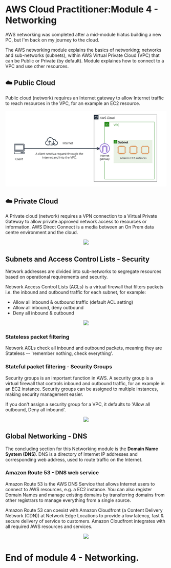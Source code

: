 # AWS Cloud Practitioner:Module 4 - Networking
AWS networking was completed after a mid-module hiatus building a new PC, but I'm back on my journey to the cloud.

The AWS networking module explains the basics of networking; networks and sub-networks (subnets), within AWS Virtual Private Cloud (VPC) that can be Public or Private (by default). Module explaines how to connect to a VPC and use other resources. 

## ☁️ Public Cloud
Public cloud (network) requires an Internet gateway to allow Internet traffic to reach resources in the VPC, for an example an EC2 resource.

<p align="center">
  <img src="AWS-VPC.png">
</p>


## ☁️ Private Cloud
A Private cloud (network) requires a VPN connection to a Virtual Private Gateway to allow private approved network access to resources or information. AWS Direct Connect is a media between an On Prem data centre environment and the cloud. 

<p align="center">
  <image src="AWS-VPC-DirectConnect.png">
</P>


## Subnets and Access Control Lists - Security
Network addresses are divided into sub-networks to segregate resources based on operational requirements and security.

Network Access Control Lists (ACLs) is a virtual firewall that filters packets i.e. the inbound and outbound traffic for each subnet, for example:
- Allow all inbound & outbound traffic (default ACL setting)
- Allow all inbound, deny outbound
- Deny all inbound & outbound

<p align="center">
  <image src="AWS-cloud-subnets.png">
</P>

### Stateless packet filtering
Network ACLs check all inbound and outbound packets, meaning they are Stateless -- 'remember nothing, check everything'.

### Stateful packet filtering - Security Groups
Security groups is an important function in AWS. A security group is a virtual firewall that controls inbound and outbound traffic, for an example in an EC2 instance. Security groups can be assigned to multiple instances, making security management easier. 

If you don't assign a security group for a VPC, it defaults to 'Allow all outbound, Deny all inbound'.

<p align="center">
  <image src="AWS-VPC-security-groups.png">
</P>

## Global Networking - DNS
The concluding section for this Networking module is the **Domain Name System (DNS)**. DNS is a directory of Internet IP addresses and corresponding web address, used to route traffic on the Internet. 

### Amazon Route 53 - DNS web service
Amazon Route 53 is the AWS DNS Service that allows Internet users to connect to AWS resources, e.g. a EC2 instance. You can also register Domain Names and manage existing domains by transferring domains from other registrars to manage everything from a single source. 

Amazon Route 53 can coexist with Amazon Cloudfront (a Content Delivery Network (CDN)) at Network Edge Locations to provide a low latency, fast & secure delivery of service to customers. Amazon Cloudfront integrates with all required AWS resources and services.

<p align="center">
  <image src="AWS-VPC-Route53-Cloudfront.png">
</p>

# End of module 4 - Networking.
